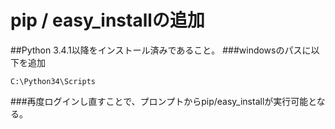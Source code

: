 ﻿# pip / easy_installの追加
##Python 3.4.1以降をインストール済みであること。
###windowsのパスに以下を追加

~~~
C:\Python34\Scripts
~~~

###再度ログインし直すことで、プロンプトからpip/easy_installが実行可能となる。